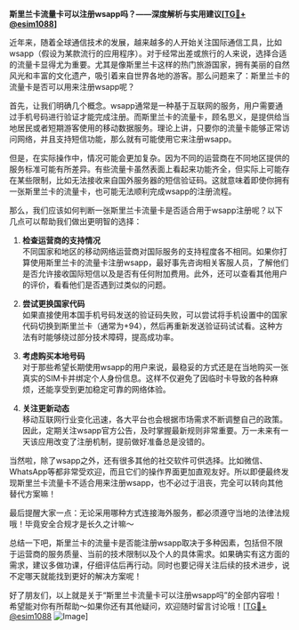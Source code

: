 **斯里兰卡流量卡可以注册wsapp吗？——深度解析与实用建议[[TG💪+ @esim1088](https://t.me/s/esim1088)]**

近年来，随着全球通信技术的发展，越来越多的人开始关注国际通信工具，比如wsapp（假设为某款流行的应用程序）。对于经常出差或旅行的人来说，选择合适的流量卡显得尤为重要。尤其是像斯里兰卡这样的热门旅游国家，拥有美丽的自然风光和丰富的文化遗产，吸引着来自世界各地的游客。那么问题来了：斯里兰卡的流量卡是否可以用来注册wsapp呢？

首先，让我们明确几个概念。wsapp通常是一种基于互联网的服务，用户需要通过手机号码进行验证才能完成注册。而斯里兰卡的流量卡，顾名思义，是提供给当地居民或者短期游客使用的移动数据服务。理论上讲，只要你的流量卡能够正常访问网络，并且支持短信功能，那么就有可能使用它来注册wsapp。

但是，在实际操作中，情况可能会更加复杂。因为不同的运营商在不同地区提供的服务标准可能有所差异。有些流量卡虽然表面上看起来功能齐全，但实际上可能存在某些限制，比如无法接收来自国外服务器的短信验证码。这就意味着即使你拥有一张斯里兰卡的流量卡，也可能无法顺利完成wsapp的注册流程。

那么，我们应该如何判断一张斯里兰卡流量卡是否适合用于wsapp注册呢？以下几点可以帮助我们做出更明智的选择：

1. **检查运营商的支持情况**  
   不同国家和地区的移动网络运营商对国际服务的支持程度各不相同。如果你打算使用斯里兰卡的流量卡注册wsapp，最好事先咨询相关客服人员，了解他们是否允许接收国际短信以及是否有任何附加费用。此外，还可以查看其他用户的评价，看看他们是否遇到过类似的问题。

2. **尝试更换国家代码**  
   如果直接使用本国手机号码发送的验证码失败，可以尝试将手机设置中的国家代码切换到斯里兰卡（通常为+94），然后再重新发送验证码试试看。这种方法有时能够绕过部分技术障碍，提高成功率。

3. **考虑购买本地号码**  
   对于那些希望长期使用wsapp的用户来说，最稳妥的方式还是在当地购买一张真实的SIM卡并绑定个人身份信息。这样不仅避免了因临时卡导致的各种麻烦，还能享受到更加稳定可靠的网络体验。

4. **关注更新动态**  
   移动互联网行业变化迅速，各大平台也会根据市场需求不断调整自己的政策。因此，定期关注wsapp官方公告，及时掌握最新规则非常重要。万一未来有一天该应用改变了注册机制，提前做好准备总是没错的。

当然啦，除了wsapp之外，还有很多其他的社交软件可供选择。比如微信、WhatsApp等都非常受欢迎，而且它们的操作界面更加直观友好。所以即便最终发现斯里兰卡流量卡不适合用来注册wsapp，也不必过于沮丧，完全可以转向其他替代方案嘛！

最后提醒大家一点：无论采用哪种方式连接海外服务，都必须遵守当地的法律法规哦！毕竟安全合规才是长久之计嘛～  

总结一下吧，斯里兰卡的流量卡是否能注册wsapp取决于多种因素，包括但不限于运营商的服务质量、当前的技术限制以及个人的具体需求。如果确实有这方面的需求，建议多做功课，仔细评估后再行动。同时也要记得关注后续的技术进步，说不定哪天就能找到更好的解决方案呢！

好了朋友们，以上就是关于“斯里兰卡流量卡可以注册wsapp吗”的全部内容啦！希望能对你有所帮助～如果你还有其他疑问，欢迎随时留言讨论哦！[[TG💪+ @esim1088](https://t.me/s/esim1088) ![Image](https://i.postimg.cc/4NQfJmqS/Snipaste-2025-05-13-00-14-12.png)]